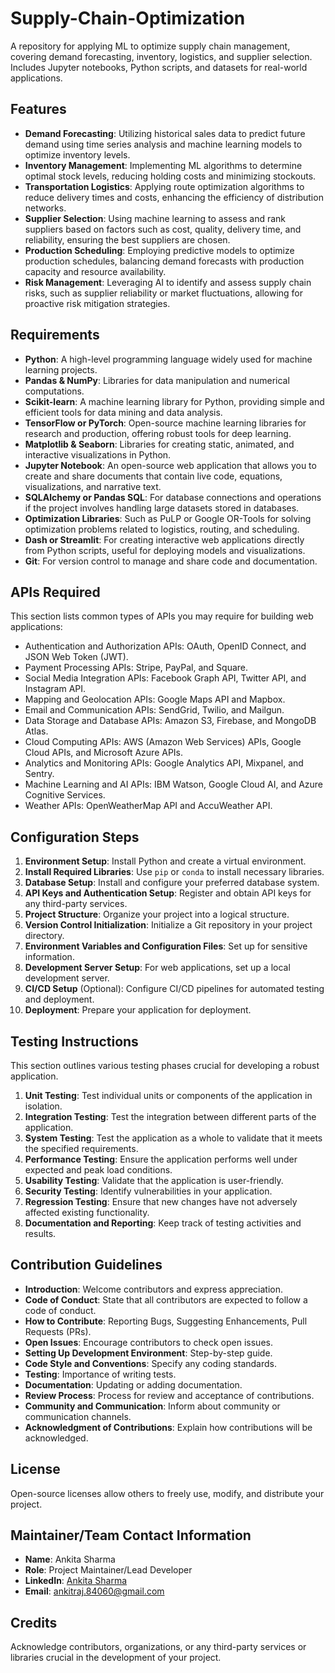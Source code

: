 # Supply-Chain-Optimization

A repository for applying ML to optimize supply chain management, covering demand forecasting, inventory, logistics, and supplier selection. Includes Jupyter notebooks, Python scripts, and datasets for real-world applications.

## Features

- **Demand Forecasting**: Utilizing historical sales data to predict future demand using time series analysis and machine learning models to optimize inventory levels.
- **Inventory Management**: Implementing ML algorithms to determine optimal stock levels, reducing holding costs and minimizing stockouts.
- **Transportation Logistics**: Applying route optimization algorithms to reduce delivery times and costs, enhancing the efficiency of distribution networks.
- **Supplier Selection**: Using machine learning to assess and rank suppliers based on factors such as cost, quality, delivery time, and reliability, ensuring the best suppliers are chosen.
- **Production Scheduling**: Employing predictive models to optimize production schedules, balancing demand forecasts with production capacity and resource availability.
- **Risk Management**: Leveraging AI to identify and assess supply chain risks, such as supplier reliability or market fluctuations, allowing for proactive risk mitigation strategies.

## Requirements

- **Python**: A high-level programming language widely used for machine learning projects.
- **Pandas & NumPy**: Libraries for data manipulation and numerical computations.
- **Scikit-learn**: A machine learning library for Python, providing simple and efficient tools for data mining and data analysis.
- **TensorFlow or PyTorch**: Open-source machine learning libraries for research and production, offering robust tools for deep learning.
- **Matplotlib & Seaborn**: Libraries for creating static, animated, and interactive visualizations in Python.
- **Jupyter Notebook**: An open-source web application that allows you to create and share documents that contain live code, equations, visualizations, and narrative text.
- **SQLAlchemy or Pandas SQL**: For database connections and operations if the project involves handling large datasets stored in databases.
- **Optimization Libraries**: Such as PuLP or Google OR-Tools for solving optimization problems related to logistics, routing, and scheduling.
- **Dash or Streamlit**: For creating interactive web applications directly from Python scripts, useful for deploying models and visualizations.
- **Git**: For version control to manage and share code and documentation.

## APIs Required

This section lists common types of APIs you may require for building web applications:

- Authentication and Authorization APIs: OAuth, OpenID Connect, and JSON Web Token (JWT).
- Payment Processing APIs: Stripe, PayPal, and Square.
- Social Media Integration APIs: Facebook Graph API, Twitter API, and Instagram API.
- Mapping and Geolocation APIs: Google Maps API and Mapbox.
- Email and Communication APIs: SendGrid, Twilio, and Mailgun.
- Data Storage and Database APIs: Amazon S3, Firebase, and MongoDB Atlas.
- Cloud Computing APIs: AWS (Amazon Web Services) APIs, Google Cloud APIs, and Microsoft Azure APIs.
- Analytics and Monitoring APIs: Google Analytics API, Mixpanel, and Sentry.
- Machine Learning and AI APIs: IBM Watson, Google Cloud AI, and Azure Cognitive Services.
- Weather APIs: OpenWeatherMap API and AccuWeather API.

## Configuration Steps

1. **Environment Setup**: Install Python and create a virtual environment.
2. **Install Required Libraries**: Use `pip` or `conda` to install necessary libraries.
3. **Database Setup**: Install and configure your preferred database system.
4. **API Keys and Authentication Setup**: Register and obtain API keys for any third-party services.
5. **Project Structure**: Organize your project into a logical structure.
6. **Version Control Initialization**: Initialize a Git repository in your project directory.
7. **Environment Variables and Configuration Files**: Set up for sensitive information.
8. **Development Server Setup**: For web applications, set up a local development server.
9. **CI/CD Setup** (Optional): Configure CI/CD pipelines for automated testing and deployment.
10. **Deployment**: Prepare your application for deployment.

## Testing Instructions

This section outlines various testing phases crucial for developing a robust application.

1. **Unit Testing**: Test individual units or components of the application in isolation.
2. **Integration Testing**: Test the integration between different parts of the application.
3. **System Testing**: Test the application as a whole to validate that it meets the specified requirements.
4. **Performance Testing**: Ensure the application performs well under expected and peak load conditions.
5. **Usability Testing**: Validate that the application is user-friendly.
6. **Security Testing**: Identify vulnerabilities in your application.
7. **Regression Testing**: Ensure that new changes have not adversely affected existing functionality.
8. **Documentation and Reporting**: Keep track of testing activities and results.

## Contribution Guidelines

- **Introduction**: Welcome contributors and express appreciation.
- **Code of Conduct**: State that all contributors are expected to follow a code of conduct.
- **How to Contribute**: Reporting Bugs, Suggesting Enhancements, Pull Requests (PRs).
- **Open Issues**: Encourage contributors to check open issues.
- **Setting Up Development Environment**: Step-by-step guide.
- **Code Style and Conventions**: Specify any coding standards.
- **Testing**: Importance of writing tests.
- **Documentation**: Updating or adding documentation.
- **Review Process**: Process for review and acceptance of contributions.
- **Community and Communication**: Inform about community or communication channels.
- **Acknowledgment of Contributions**: Explain how contributions will be acknowledged.

## License

Open-source licenses allow others to freely use, modify, and distribute your project.

## Maintainer/Team Contact Information

- **Name**: Ankita Sharma
- **Role**: Project Maintainer/Lead Developer
- **LinkedIn**: [Ankita Sharma](https://www.linkedin.com/in/ankitrajsh/)
- **Email**: ankitraj.84060@gmail.com

## Credits

Acknowledge contributors, organizations, or any third-party services or libraries crucial in the development of your project.
